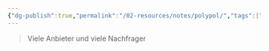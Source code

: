 ```yaml
---
{"dg-publish":true,"permalink":"/02-resources/notes/polypol/","tags":["BWL"],"noteIcon":"","updated":"2025-07-12T13:31:41.000+02:00"}
---
```


>Viele Anbieter und viele Nachfrager